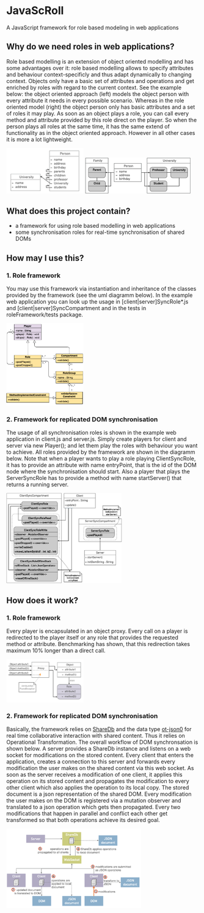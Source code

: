 # JavaScRoll

A JavaScript framework for role based modeling in web applications

## Why do we need roles in web applications?

Role based modelling is an extension of object oriented modelling and has some advantages over it: role based modelling allows to specify attributes and behaviour context-specificly and thus adapt dynamically to changing context. Objects only have a basic set of attributes and operations and get enriched by roles with regard to the current context. See the example below: the object oriented approach (left) models the object person with every attribute it needs in every possible scenario. Whereas in the role oriented model (right) the object person only has basic attributes and a set of roles it may play. As soon as an object plays a role, you can call every method and attribute provided by this role direct on the player. So when the person plays all roles at the same time, it has the same extend of functionality as in the object oriented approach. However in all other cases it is more a lot lightweight.

<img src="images/OOP.png" width="40%"> <img src="images/RBP.png" width="55%">

## What does this project contain?

- a framework for using role based modelling in web applications
- some synchronisation roles for real-time synchronisation of shared DOMs

## How may I use this?

### 1. Role framework

You may use this framework via instantiation and inheritance of the classes provided by the framework (see the uml diagramm below). In the example web application you can look up the usage in [client|server]SyncRole*.js and [client|server]SyncCompartment and in the tests in roleFramework/tests package.

<img src="images/uml.png" width="40%">

### 2. Framework for replicated DOM synchronisation

The usage of all synchronisation roles is shown in the example web application in client.js and server.js. Simply create players for client and server via new Player(); and let them play the roles with behaviour you want to achieve. All roles provided by the framework are shown in the diagramm below. Note that when a player wants to play a role playing ClientSyncRole, it has to provide an attribute with name entryPoint, that is the id of the DOM node where the synchronisation should start. Also a player that plays the ServerSyncRole has to provide a method with name startServer() that returns a running server.

<img src="images/crom.png" width="60%">

## How does it work?

### 1. Role framework

Every player is encapsulated in an object proxy. Every call on a player is redirected to the player itself or any role that provides the requested method or attribute. Benchmarking has shown, that this redirection takes maximum 10% longer than a direct call. 

<img src="images/proxy.png" width="40%">

### 2. Framework for replicated DOM synchronisation

Basically, the framework relies on [ShareDb](https://github.com/share/sharedb) and the data type [ot-json0](https://github.com/ottypes/json0) for real time collaborative interaction with shared content. Thus it relies on Operational Transformation. The overall workflow of DOM synchronsation is shown below. A server provides a ShareDb instance and listens on a web socket for modifications on the stored content. Every client that enters the application, creates a connection to this server and forwards every modification the user makes on the shared content via this web socket. As soon as the server receives a modification of one client, it applies this operation on its stored content and propagates the modification to every other client which also applies the operation to its local copy. The stored document is a json representation of the shared DOM. Every modification the user makes on the DOM is registered via a mutation observer and translated to a json operation which gets then propagated. Every two modifications that happen in parallel and conflict each other get transformed so that both operations achieve its desired goal. 

<img src="images/workflow.png" width="70%">
